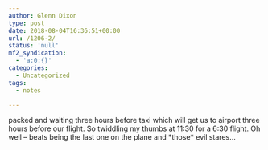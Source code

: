 ```yaml
---
author: Glenn Dixon
type: post
date: 2018-08-04T16:36:51+00:00
url: /1206-2/
status: 'null'
mf2_syndication:
  - 'a:0:{}'
categories:
  - Uncategorized
tags:
  - notes

---
```

packed and waiting three hours before taxi which will get us to airport three hours before our flight. So twiddling my thumbs at 11:30 for a 6:30 flight. Oh well &#8211; beats being the last one on the plane and \*those\* evil stares&#8230;